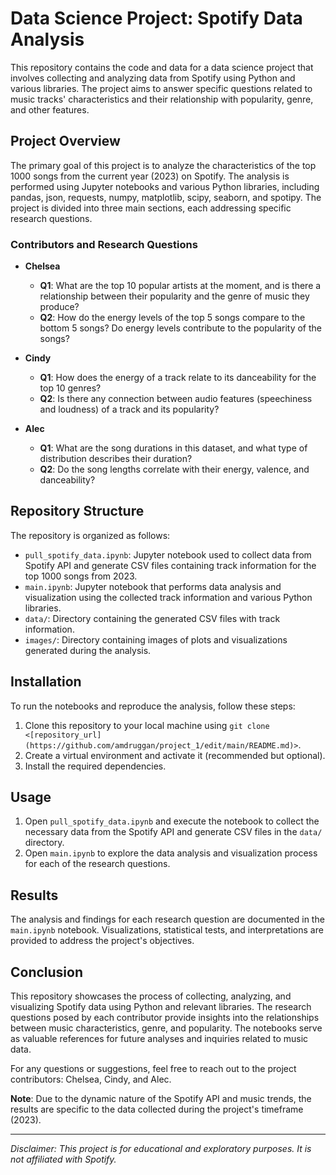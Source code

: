 # Data Science Project: Spotify Data Analysis

This repository contains the code and data for a data science project that involves collecting and analyzing data from Spotify using Python and various libraries. The project aims to answer specific questions related to music tracks' characteristics and their relationship with popularity, genre, and other features.

## Project Overview

The primary goal of this project is to analyze the characteristics of the top 1000 songs from the current year (2023) on Spotify. The analysis is performed using Jupyter notebooks and various Python libraries, including pandas, json, requests, numpy, matplotlib, scipy, seaborn, and spotipy. The project is divided into three main sections, each addressing specific research questions.

### Contributors and Research Questions

- **Chelsea**
  - **Q1**: What are the top 10 popular artists at the moment, and is there a relationship between their popularity and the genre of music they produce?
  - **Q2**: How do the energy levels of the top 5 songs compare to the bottom 5 songs? Do energy levels contribute to the popularity of the songs?

- **Cindy**
  - **Q1**: How does the energy of a track relate to its danceability for the top 10 genres?
  - **Q2**: Is there any connection between audio features (speechiness and loudness) of a track and its popularity?

- **Alec**
  - **Q1**: What are the song durations in this dataset, and what type of distribution describes their duration?
  - **Q2**: Do the song lengths correlate with their energy, valence, and danceability?

## Repository Structure

The repository is organized as follows:

- `pull_spotify_data.ipynb`: Jupyter notebook used to collect data from Spotify API and generate CSV files containing track information for the top 1000 songs from 2023.
- `main.ipynb`: Jupyter notebook that performs data analysis and visualization using the collected track information and various Python libraries.
- `data/`: Directory containing the generated CSV files with track information.
- `images/`: Directory containing images of plots and visualizations generated during the analysis.

## Installation

To run the notebooks and reproduce the analysis, follow these steps:

1. Clone this repository to your local machine using `git clone <[repository_url](https://github.com/amdruggan/project_1/edit/main/README.md)>`.
2. Create a virtual environment and activate it (recommended but optional).
3. Install the required dependencies.

## Usage

1. Open `pull_spotify_data.ipynb` and execute the notebook to collect the necessary data from the Spotify API and generate CSV files in the `data/` directory.
2. Open `main.ipynb` to explore the data analysis and visualization process for each of the research questions.

## Results

The analysis and findings for each research question are documented in the `main.ipynb` notebook. Visualizations, statistical tests, and interpretations are provided to address the project's objectives.

## Conclusion

This repository showcases the process of collecting, analyzing, and visualizing Spotify data using Python and relevant libraries. The research questions posed by each contributor provide insights into the relationships between music characteristics, genre, and popularity. The notebooks serve as valuable references for future analyses and inquiries related to music data.

For any questions or suggestions, feel free to reach out to the project contributors: Chelsea, Cindy, and Alec.

**Note**: Due to the dynamic nature of the Spotify API and music trends, the results are specific to the data collected during the project's timeframe (2023).

---
*Disclaimer: This project is for educational and exploratory purposes. It is not affiliated with Spotify.*
